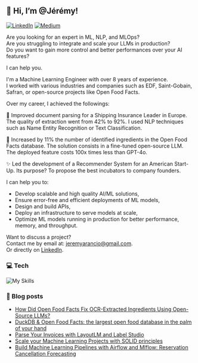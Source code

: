 ## 👋 Hi, I’m @Jérémy!

[![LinkedIn](https://img.shields.io/badge/linkedin-%230077B5.svg?style=for-the-badge&logo=linkedin&logoColor=white)](https://www.linkedin.com/in/jeremy-arancio/)
[![Medium](https://img.shields.io/badge/Medium-12100E?style=for-the-badge&logo=medium&logoColor=white)](https://medium.com/@jeremyarancio)

Are you looking for an expert in ML, NLP, and MLOps?  
Are you struggling to integrate and scale your LLMs in production?  
Do you want to gain more control and better performances over your AI features?

I can help you.

I'm a Machine Learning Engineer with over 8 years of experience.  
I worked with various industries and companies such as EDF, Saint-Gobain, Safran, or open-source projects like Open Food Facts.

Over my career, I achieved the followings:
 
 🚢 Improved document parsing for a Shipping Insurance Leader in Europe. The quality of extraction went from 42% to 92%. I used NLP techniques such as Name Entity Recognition or Text Classification.

 🍊 Increased by 11% the number of identified ingredients in the Open Food Facts database. The solution consists in a fine-tuned open-source LLM. The deployed feature costs 100x times less than GPT-4o.

 ✨ Led the development of a Recommender System for an American Start-Up. Its purpose? To propose the best incubators to company founders. 

I can help you to:

 - Develop scalable and high quality AI/ML solutions,
 - Ensure error-free and efficient deployments of ML models,
 - Design and build APIs,
 - Deploy an infrastructure to serve models at scale,
 - Optimize ML models running in production for better performance, memory, and throughput.

Want to discuss a project?  
Contact me by email at: [jeremyarancio@gmail.com](jeremyarancio@gmail.com).  
Or directly on [LinkedIn](https://www.linkedin.com/in/jeremy-arancio/).


### 💻 Tech

![My Skills](https://skillicons.dev/icons?i=py,pytorch,linux,docker,aws,gcp,fastapi,postgres,ts,react)

### 📰 Blog posts
<!-- BLOG-POST-LIST:START -->
- [How Did Open Food Facts Fix OCR-Extracted Ingredients Using Open-Source LLMs?](https://medium.com/towards-data-science/how-did-open-food-facts-use-open-source-llms-to-enhance-ingredients-extraction-d74dfe02e0e4?source=rss-7a4c4019f28e------2)
- [DuckDB &amp; Open Food Facts: the largest open food database in the palm of your hand](https://medium.com/@jeremyarancio/duckdb-open-food-facts-the-largest-open-food-database-in-the-palm-of-your-hand-0d4ab30d0701?source=rss-7a4c4019f28e------2)
- [Parse Your Invoices with LayoutLM and Label Studio](https://medium.com/towards-data-science/parse-your-invoices-with-layoutlm-and-label-studio-6055ce3c14fe?source=rss-7a4c4019f28e------2)
- [Scale your Machine Learning Projects  with SOLID principles](https://medium.com/towards-data-science/scale-your-machine-learning-projects-with-solid-principles-824230fa8ba1?source=rss-7a4c4019f28e------2)
- [Build Machine Learning Pipelines with Airflow and Mlflow: Reservation Cancellation Forecasting](https://medium.com/towards-data-science/build-machine-learning-pipelines-with-airflow-and-mlflow-reservation-cancellation-forecasting-da675d409842?source=rss-7a4c4019f28e------2)
<!-- BLOG-POST-LIST:END -->

